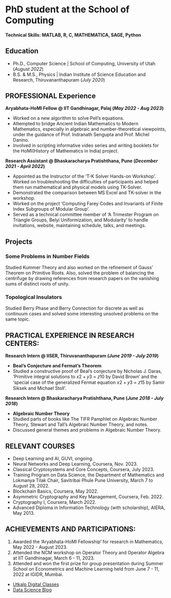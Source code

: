# PhD student at the School of Computing

#### Technical Skills: MATLAB, R, C, MATHEMATICA, SAGE, Python

## Education
- Ph.D., Computer Science | School of Computing, University of Utah (_August 2022_)								       				        		
- B.S. & M.S., Physics | Indian Institute of Science Education and Research, Thiruvananthapuram (_July 2020_)

## PROFESSIONAL Experience
**Aryabhata-HoMI Fellow @ IIT Gandhinagar, Palaj (_May 2022 - Aug 2023_)**
- Worked on a new algorithm to solve Pell’s equations.
- Attempted to bridge Ancient Indian Mathematics to Modern Mathematics, especially in algebraic and number-theoretical viewpoints, under the guidance of Prof. Indranath Sengupta and Prof. Michel Danino.
- Involved in scripting informative video series and writing booklets for the HoMI(History of Mathematics in India) project.

**Research Assistant @ Bhaskaracharya Pratishthana, Pune (_December 2021 - April 2022_)**
- Appointed as the Instructor of the ‘T-K Solver Hands-on Workshop’. Worked on troubleshooting the difficulties of participants and helped them run mathematical and physical models using TK-Solver.
- Demonstrated the comparison between MS Excel and TK-solver in the workshop.
- Worked on the project ‘Computing Farey Codes and Invariants of Finite Index Subgroups of Modular Group’.
- Served as a technical committee member of ‘A Trimester Program on Triangle Groups, Belyi Uniformization, and Modularity’ to handle invitations, website, maintaining schedule, talks, and meetings.

## Projects
### Some Problems in Number Fields

Studied Kummer Theory and also worked on the refinement of Gauss’ Theorem on Primitive Roots. Also, solved
the problem of balancing the centrifuge by drawing references from research papers on the vanishing sums of
distinct roots of unity.


### Topological Insulators
Studied Berry Phase and Berry Connection for discrete as well as continuum cases and solved some interesting unsolved problems on the same topic.

## PRACTICAL EXPERIENCE IN RESEARCH CENTERS:
**Research Intern @ IISER, Thiruvananthapuram (_June 2019 - July 2019_)**
- **Beal’s Conjecture and Fermat’s Theorem**
- Studied a constructive proof of Beal’s conjecture by Nicholas J. Daras, ‘Primitive integral solutions to 𝑥2 + 𝑦3 = 𝑧10 by David Brown’ and the ‘special case of the generalized Fermat equation 𝑥2 + 𝑦3 = 𝑧15 by Samir Siksek and Michael Stoll’.

**Research Intern @ Bhaskaracharya Pratishthana, Pune (_June 2018 - July 2018_)**
- **Algebraic Number Theory**
- Studied parts of books like The TIFR Pamphlet on Algebraic Number Theory, Stewart and Tall’s Algebraic Number Theory, and notes.
- Discussed general themes and problems in Algebraic Number Theory.


## RELEVANT COURSES
- Deep Learning and AI, GUVI, ongoing.
- Neural Networks and Deep Learning, Coursera, Nov. 2023.
- Classical Cryptosystems and Core Concepts, Coursera, July 2023.
- Training Program on Data Science, the Department of Mathematics and Lokmanya Tilak Chair, Savitribai Phule Pune University, March 7 to August 28, 2022.
- Blockchain Basics, Coursera, May 2022.
- Asymmetric Cryptography and Key Management, Coursera, Feb. 2022.
- Cryptography I, Coursera, March 2022.
- Advanced Diploma in Information Technology (with scholarship), AIERA, May 2013.


## ACHIEVEMENTS AND PARTICIPATIONS:
1. Awarded the ‘Aryabhata-HoMI Fellowship’ for research in Mathematics, May 2022 - August 2023.
2. Attended the NCM workshop on Operator Theory and Operator Algebra at IIT Gandhinagar, March 6 - 11, 2023.
3. Attended and won the first prize for group presentation during Summer School on Econometrics and Machine
Learning held from June 7 - 11, 2022 at IGIDR, Mumbai.


- [Utkalp Digital Classes](https://www.youtube.com/channel/UCa9gErQ9AE5jT2DZLjXBIdA)
- [Data Science Blog](https://medium.com/@shawhin)

